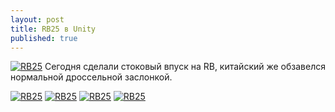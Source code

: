 ```yaml
---
layout: post
title: RB25 в Unity
published: true
---
```





<a href="{{site.baseurl}}/images/news/2019-04-23/1.jpg" target="_blank">![RB25]({{site.baseurl}}/images/news/2019-04-23/1.jpg)</a>
Сегодня сделали стоковый впуск на RB, китайский же обзавелся нормальной дроссельной заслонкой.

<a href="{{site.baseurl}}/images/news/2019-04-23/2.jpg" target="_blank">![RB25]({{site.baseurl}}/images/news/2019-04-23/2.jpg)</a>
<a href="{{site.baseurl}}/images/news/2019-04-23/3.jpg" target="_blank">![RB25]({{site.baseurl}}/images/news/2019-04-23/3.jpg)</a>
<a href="{{site.baseurl}}/images/news/2019-04-23/4.jpg" target="_blank">![RB25]({{site.baseurl}}/images/news/2019-04-23/4.jpg)</a>
<a href="{{site.baseurl}}/images/news/2019-04-23/5.jpg" target="_blank">![RB25]({{site.baseurl}}/images/news/2019-04-23/5.jpg)</a>
